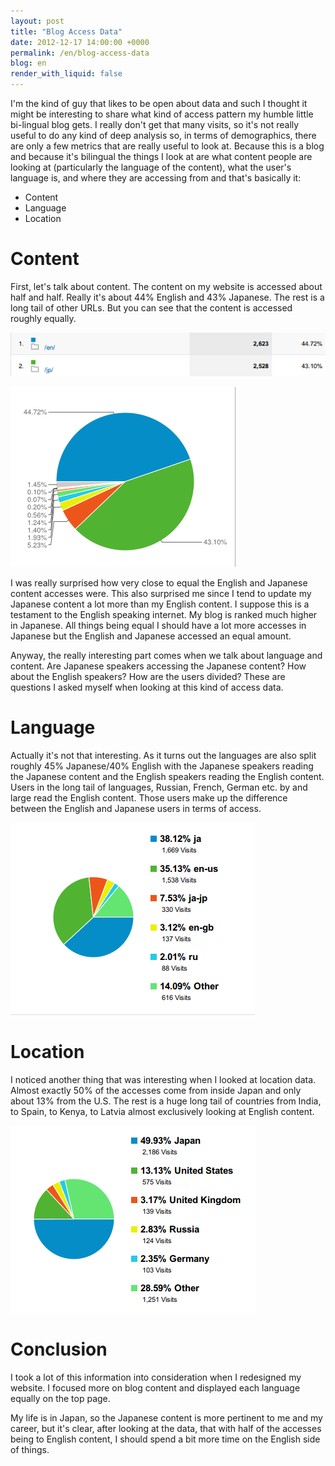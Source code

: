 ```yaml
---
layout: post
title: "Blog Access Data"
date: 2012-12-17 14:00:00 +0000
permalink: /en/blog-access-data
blog: en
render_with_liquid: false
---
```


<!-- textlint-disable rousseau -->

I'm the kind of guy that likes to be open about data and such I thought
it might be interesting to share what kind of access pattern my humble
little bi-lingual blog gets. I really don't get that many visits, so
it's not really useful to do any kind of deep analysis so, in terms of
demographics, there are only a few metrics that are really useful to
look at. Because this is a blog and because it's bilingual the things I
look at are what content people are looking at (particularly the
language of the content), what the user's language is, and where they
are accessing from and that's basically it:

- Content
- Language
- Location

# Content

First, let's talk about content. The content on my website is accessed
about half and half. Really it's about 44% English and 43% Japanese. The
rest is a long tail of other URLs. But you can see that the content is
accessed roughly equally.

![image](/assets/images/688/content_table_big.png)

![image](/assets/images/688/content_pie_big.png)

I was really surprised how very close to equal the English and Japanese
content accesses were. This also surprised me since I tend to update my
Japanese content a lot more than my English content. I suppose this is a
testament to the English speaking internet. My blog is ranked much
higher in Japanese. All things being equal I should have a lot more
accesses in Japanese but the English and Japanese accessed an equal
amount.

Anyway, the really interesting part comes when we talk about language
and content. Are Japanese speakers accessing the Japanese content? How
about the English speakers? How are the users divided? These are
questions I asked myself when looking at this kind of access data.

# Language

Actually it's not that interesting. As it turns out the languages are
also split roughly 45% Japanese/40% English with the Japanese speakers
reading the Japanese content and the English speakers reading the
English content. Users in the long tail of languages, Russian, French,
German etc. by and large read the English content. Those users make up
the difference between the English and Japanese users in terms of
access.

![image](/assets/images/688/language_chart.png)

# Location

I noticed another thing that was interesting when I looked at location
data. Almost exactly 50% of the accesses come from inside Japan and only
about 13% from the U.S. The rest is a huge long tail of countries from
India, to Spain, to Kenya, to Latvia almost exclusively looking at
English content.

![image](/assets/images/688/location_pie_big.png)

# Conclusion

I took a lot of this information into consideration when I redesigned my
website. I focused more on blog content and displayed each language
equally on the top page.

My life is in Japan, so the Japanese content is more pertinent to me and
my career, but it's clear, after looking at the data, that with half of
the accesses being to English content, I should spend a bit more time on
the English side of things.

<!-- textlint-enable rousseau -->
